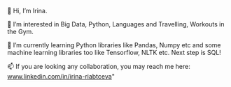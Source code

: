 👋 Hi, I’m Irina.

👀 I’m interested in Big Data, Python, Languages and Travelling, Workouts in the Gym.

🌱 I’m currently learning Python libraries like Pandas, Numpy etc and some machine learning libraries too like Tensorflow, NLTK etc. Next step is SQL!

<!---
- 💞️ I’m looking to collaborate on ...
--->

📫 If you are looking any collaboration, you may reach me here: www.linkedin.com/in/irina-riabtceva"

<!---
Irina-rya/Irina-rya is a ✨ special ✨ repository because its `README.md` (this file) appears on your GitHub profile.
You can click the Preview link to take a look at your changes.
--->

